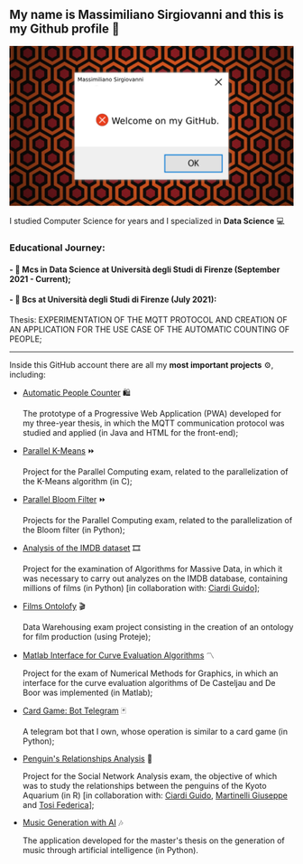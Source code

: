 <h2>My name is Massimiliano Sirgiovanni and this is my Github profile 🦆</h2>

<img src=intro_img.png> 

I studied Computer Science for years and I specialized in **Data Science** 💻

<h3>Educational Journey:</h3>
<h4>
- 📔 Mcs in Data Science at Università degli Studi di Firenze (September 2021 - Current);</h4>
<h4>
- 📔 Bcs at Università degli Studi di Firenze (July 2021):</h4>
  <p> Thesis: EXPERIMENTATION OF THE MQTT PROTOCOL AND CREATION OF AN APPLICATION FOR THE USE CASE OF THE AUTOMATIC COUNTING OF PEOPLE;</p>


<hr>

Inside this GitHub account there are all my **most important projects** ⚙️, including:
- <a href=https://github.com/massimilianoSirgiovanni/PersonCounter_Thesis_Project>Automatic People Counter</a> 🛍
  <p>The prototype of a Progressive Web Application (PWA) developed for my three-year thesis, in which the MQTT communication protocol was studied and applied (in Java and HTML for the front-end);</p>
- <a href=https://github.com/massimilianoSirgiovanni/ProjectsParallelComputing/tree/main/K-Means>Parallel K-Means</a> ⏩
  <p>Project for the Parallel Computing exam, related to the parallelization of the K-Means algorithm (in C);
- <a href=https://github.com/massimilianoSirgiovanni/ProjectsParallelComputing/tree/main/Bloom-Filter>Parallel Bloom Filter</a> ⏩
  <p>Projects for the Parallel Computing exam, related to the parallelization of the Bloom filter (in Python);</p>
- <a href=https://github.com/massimilianoSirgiovanni/IMDB-DatasetAnalysis>Analysis of the IMDB dataset</a> 🎞
  <p>Project for the examination of Algorithms for Massive Data, in which it was necessary to carry out analyzes on the IMDB database, containing millions of films (in Python) [in collaboration with: <a href=https://github.com/guidociardi>Ciardi Guido</a>];</p>
- <a href=https://github.com/massimilianoSirgiovanni/Films_Ontology>Films Ontolofy</a> 🎬
  <p>Data Warehousing exam project consisting in the creation of an ontology for film production (using Proteje);</p>
- <a href=https://github.com/massimilianoSirgiovanni/Matlab-Interface-for-curveEvaluation-Algorithms>Matlab Interface for Curve Evaluation Algorithms</a> 〽️
  <p>Project for the exam of Numerical Methods for Graphics, in which an interface for the curve evaluation algorithms of De Casteljau and De Boor was implemented (in Matlab);</p>
- <a href=https://github.com/massimilianoSirgiovanni/botTelegram>Card Game: Bot Telegram</a> 🃏
  <p>A telegram bot that I own, whose operation is similar to a card game (in Python);</p>
- <a href=https://github.com/massimilianoSirgiovanni/Penguins-Relationship-Analysis>Penguin's Relationships Analysis</a> 🐧
  <p>Project for the Social Network Analysis exam, the objective of which was to study the relationships between the penguins of the Kyoto Aquarium (in R)
     [in collaboration with: <a href=https://github.com/guidociardi>Ciardi Guido</a>, <a href=https://github.com/JosephMartinelli>Martinelli Giuseppe</a> and <a href=https://github.com/federicatosi>Tosi Federica</a>];</p>
- <a href=https://github.com/massimilianoSirgiovanni/MusicGenerationThesis>Music Generation with AI</a> 🎶
  <p>The application developed for the master's thesis on the generation of music through artificial intelligence (in Python).</p>



<!--
**massimilianoSirgiovanni/massimilianoSirgiovanni** is a ✨ _special_ ✨ repository because its `README.md` (this file) appears on your GitHub profile.

Here are some ideas to get you started:

- 🔭 I’m currently working on ...
- 🌱 I’m currently learning ...
- 👯 I’m looking to collaborate on ...
- 🤔 I’m looking for help with ...
- 💬 Ask me about ...
- 📫 How to reach me: ...
- 😄 Pronouns: ...
- ⚡ Fun fact: ...
-->
